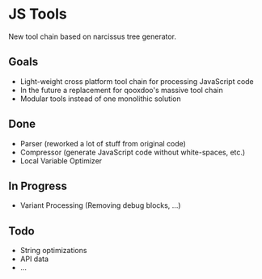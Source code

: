 JS Tools
========

New tool chain based on narcissus tree generator.

Goals
-----

- Light-weight cross platform tool chain for processing JavaScript code
- In the future a replacement for qooxdoo's massive tool chain
- Modular tools instead of one monolithic solution

Done
----

- Parser (reworked a lot of stuff from original code)
- Compressor (generate JavaScript code without white-spaces, etc.)
- Local Variable Optimizer

In Progress
-----------

- Variant Processing (Removing debug blocks, ...)

Todo
----

- String optimizations
- API data
- ...

